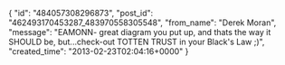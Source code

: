  {
   "id": "484057308296873",
   "post_id": "462493170453287_483970558305548",
   "from_name": "Derek Moran",
   "message": "EAMONN- great diagram you put up, and thats the way it SHOULD be, but...check-out TOTTEN TRUST in your Black's Law ;)",
   "created_time": "2013-02-23T02:04:16+0000"
 }
